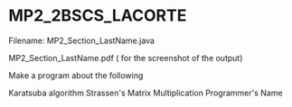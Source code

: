 # MP2_2BSCS_LACORTE

Filename: MP2_Section_LastName.java

MP2_Section_LastName.pdf ( for the screenshot of the output)

Make a program about the following

Karatsuba algorithm
Strassen's Matrix Multiplication
Programmer's Name
